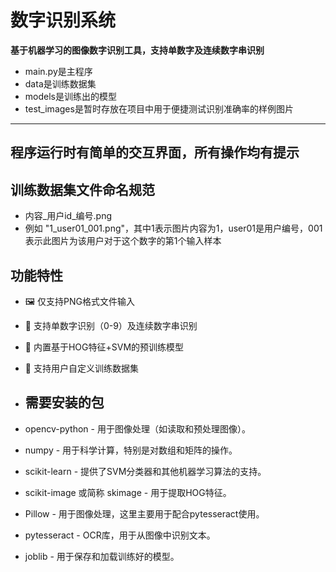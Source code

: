 # 数字识别系统  
**基于机器学习的图像数字识别工具，支持单数字及连续数字串识别**  
- main.py是主程序
- data是训练数据集
- models是训练出的模型
- test_images是暂时存放在项目中用于便捷测试识别准确率的样例图片
---
## 程序运行时有简单的交互界面，所有操作均有提示

## 训练数据集文件命名规范
- 内容_用户id_编号.png
- 例如 "1_user01_001.png"，其中1表示图片内容为1，user01是用户编号，001表示此图片为该用户对于这个数字的第1个输入样本

## 功能特性  
- 🖼️ 仅支持PNG格式文件输入
- 🔢 支持单数字识别（0-9）及连续数字串识别  
- 🧠 内置基于HOG特征+SVM的预训练模型
- 🔄 支持用户自定义训练数据集

- ## 需要安装的包
- opencv-python - 用于图像处理（如读取和预处理图像）。
-  numpy - 用于科学计算，特别是对数组和矩阵的操作。
-  scikit-learn - 提供了SVM分类器和其他机器学习算法的支持。
-  scikit-image 或简称 skimage - 用于提取HOG特征。
-  Pillow - 用于图像处理，这里主要用于配合pytesseract使用。
-  pytesseract - OCR库，用于从图像中识别文本。
-  joblib - 用于保存和加载训练好的模型。
